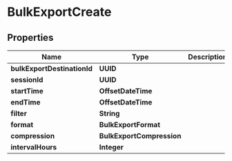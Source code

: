 

# BulkExportCreate


## Properties

| Name | Type | Description | Notes |
|------------ | ------------- | ------------- | -------------|
|**bulkExportDestinationId** | **UUID** |  |  |
|**sessionId** | **UUID** |  |  |
|**startTime** | **OffsetDateTime** |  |  |
|**endTime** | **OffsetDateTime** |  |  [optional] |
|**filter** | **String** |  |  [optional] |
|**format** | **BulkExportFormat** |  |  [optional] |
|**compression** | **BulkExportCompression** |  |  [optional] |
|**intervalHours** | **Integer** |  |  [optional] |



